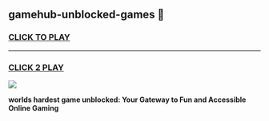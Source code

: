 
## gamehub-unblocked-games 👋
<h3>
<a href="https://premium.freeplayer.one?title=gamehub-unblocked-games&ref=14F">CLICK TO PLAY</a></h3>
<hr>

<h3>
<a href="https://premium.freeplayer.one?title=gamehub-unblocked-games&ref=14F">CLICK 2 PLAY</a>
  
</h3>

<a href="https://premium.freeplayer.one?title=gamehub-unblocked-games&ref=12F/"><img src="https://clearcache.store/games.png"></a>


**worlds hardest game unblocked: Your Gateway to Fun and Accessible Online Gaming**
